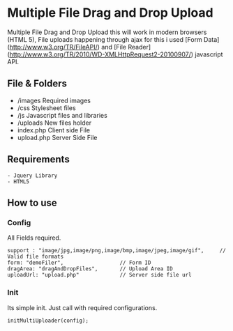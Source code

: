 # Multiple File Drag and Drop Upload

Multiple File Drag and Drop Upload this will work in modern browsers (HTML 5), File uploads happening through ajax
for this i used [Form Data] (http://www.w3.org/TR/FileAPI/) and [File Reader] (http://www.w3.org/TR/2010/WD-XMLHttpRequest2-20100907/) javascript API.

## File & Folders

 - /images 		Required images
 - /css 		Stylesheet files
 - /js  		Javascript files and libraries
 - /uploads  	New files holder
 - index.php	Client side File
 - upload.php	Server Side File

## Requirements

	- Jquery Library
	- HTML5

## How to use
	
### Config
	
All Fields required.
	
	support : "image/jpg,image/png,image/bmp,image/jpeg,image/gif",		// Valid file formats
	form: "demoFiler",					// Form ID
	dragArea: "dragAndDropFiles",		// Upload Area ID
	uploadUrl: "upload.php"				// Server side file url
	
### Init

 Its simple init. Just call with required configurations.
 
 	initMultiUploader(config);	

	
	

	